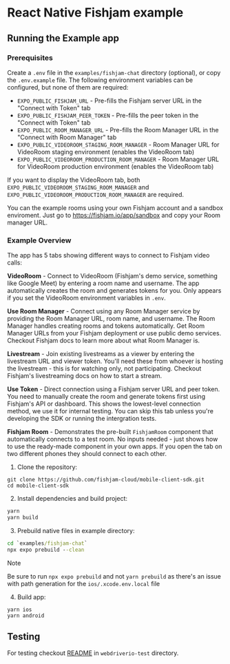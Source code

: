 # React Native Fishjam example

## Running the Example app

### Prerequisites

Create a `.env` file in the `examples/fishjam-chat` directory (optional), or copy the `.env.example` file. The following environment variables can be configured, but none of them are required:

- `EXPO_PUBLIC_FISHJAM_URL` - Pre-fills the Fishjam server URL in the "Connect with Token" tab
- `EXPO_PUBLIC_FISHJAM_PEER_TOKEN` - Pre-fills the peer token in the "Connect with Token" tab
- `EXPO_PUBLIC_ROOM_MANAGER_URL` - Pre-fills the Room Manager URL in the "Connect with Room Manager" tab
- `EXPO_PUBLIC_VIDEOROOM_STAGING_ROOM_MANAGER` - Room Manager URL for VideoRoom staging environment (enables the VideoRoom tab)
- `EXPO_PUBLIC_VIDEOROOM_PRODUCTION_ROOM_MANAGER` - Room Manager URL for VideoRoom production environment (enables the VideoRoom tab)

If you want to display the VideoRoom tab, both `EXPO_PUBLIC_VIDEOROOM_STAGING_ROOM_MANAGER` and `EXPO_PUBLIC_VIDEOROOM_PRODUCTION_ROOM_MANAGER` are required.

You can the example rooms using your own Fishjam account and a sandbox enviroment. Just go to https://fishjam.io/app/sandbox and copy your Room manager URL.

### Example Overview

The app has 5 tabs showing different ways to connect to Fishjam video calls:

**VideoRoom** - Connect to VideoRoom (Fishjam's demo service, something like Google Meet) by entering a room name and username. The app automatically creates the room and generates tokens for you. Only appears if you set the VideoRoom environment variables in `.env`.

**Use Room Manager** - Connect using any Room Manager service by providing the Room Manager URL, room name, and username. The Room Manager handles creating rooms and tokens automatically. Get Room Manager URLs from your Fishjam deployment or use public demo services. Checkout Fishjam docs to learn more about what Room Manager is.

**Livestream** - Join existing livestreams as a viewer by entering the livestream URL and viewer token. You'll need these from whoever is hosting the livestream - this is for watching only, not participating. Checkout Fishjam's livestreaming docs on how to start a stream.

**Use Token** - Direct connection using a Fishjam server URL and peer token. You need to manually create the room and generate tokens first using Fishjam's API or dashboard. This shows the lowest-level connection method, we use it for internal testing. You can skip this tab unless you're developing the SDK or running the intergration tests.

**Fishjam Room** - Demonstrates the pre-built `FishjamRoom` component that automatically connects to a test room. No inputs needed - just shows how to use the ready-made component in your own apps. If you open the tab on two different phones they should connect to each other.

1. Clone the repository:

```
git clone https://github.com/fishjam-cloud/mobile-client-sdk.git
cd mobile-client-sdk
```

2. Install dependencies and build project:

```cmd
yarn
yarn build
```

3. Prebuild native files in example directory:

```cmd
cd `examples/fishjam-chat`
npx expo prebuild --clean
```

> [!NOTE]
> Be sure to run `npx expo prebuild` and not `yarn prebuild` as there's an issue with path generation for the `ios/.xcode.env.local` file

4. Build app:

```
yarn ios
yarn android
```

## Testing

For testing checkout [README](../webdriverio-test/readme.md) in `webdriverio-test` directory.
